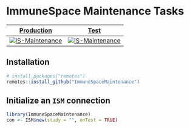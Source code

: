 # ImmuneSpace Maintenance Tasks

<!-- badges: start -->
| [Production](https://www.immunespace.org/) | [Test](https://test.immunespace.org/) |
|-----|-----|
| [![IS-Maintenance](https://github.com/RGLab/ImmuneSpaceMaintenance/workflows/IS-Maintenance/badge.svg?branch=main)](https://github.com/RGLab/ImmuneSpaceMaintenance/actions?query=branch:main) | [![IS-Maintenance](https://github.com/RGLab/ImmuneSpaceMaintenance/workflows/IS-Maintenance/badge.svg?branch=dev)](https://github.com/RGLab/ImmuneSpaceMaintenance/actions?query=branch:dev) |
<!-- badges: end -->

## Installation

``` r
# install.packages("remotes")
remotes::install_github("ImmuneSpaceMaintenance")
```

## Initialize an `ISM` connection

``` r
library(ImmuneSpaceMaintenance)
con <- ISM$new(study = "", onTest = TRUE)
```
